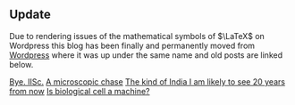 ﻿## Update

Due to rendering issues of the mathematical symbols of $\LaTeX$ on Wordpress this blog has been finally and permanently moved from [Wordpress](https://invariantfields.wordpress.com/) where it was up under the same name and old posts are linked below. 

[Bye. IISc.](https://invariantfields.wordpress.com/2018/06/25/bye-iisc/)
[A  microscopic chase](https://invariantfields.wordpress.com/2016/06/29/a-microscopic-chase/)
[The kind of India I am likely to see 20 years from now](https://invariantfields.wordpress.com/2016/05/06/the-kind-of-india-i-am-likely-to-see-20-years-from-now/)
[Is biological cell a machine?](https://invariantfields.wordpress.com/2016/05/04/is-biological-cell-a-machine/) 


